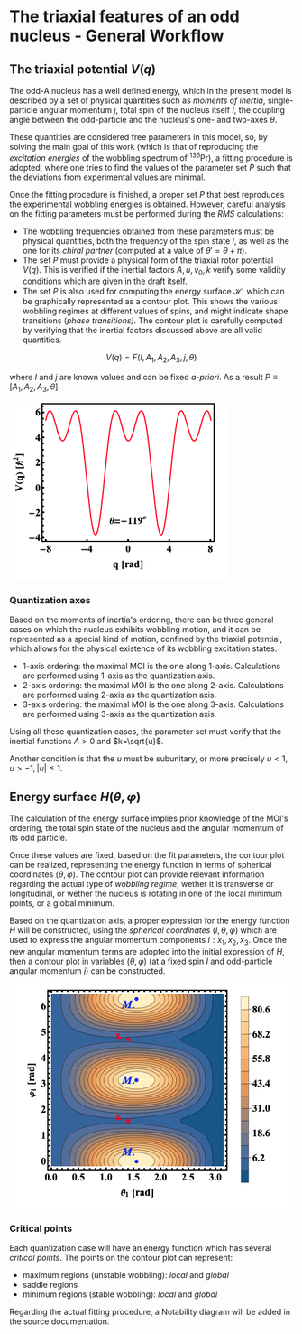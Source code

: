 # The triaxial features of an odd nucleus -  General Workflow 

## The triaxial potential $V(q)$

The odd-A nucleus has a well defined energy, which in the present model is described by a set of physical quantities such as *moments of inertia*, single-particle angular momentum $j$, total spin of the nucleus itself $I$, the coupling angle between the odd-particle and the nucleus's one- and two-axes $\theta$.

These quantities are considered free parameters in this model, so, by solving the main goal of this work (which is that of reproducing the *excitation energies* of the wobbling spectrum of $^{135}$Pr), a fitting procedure is adopted, where one tries to find the values of the parameter set $P$ such that the deviations from experimental values are minimal.

Once the fitting procedure is finished, a proper set $P$ that best reproduces the experimental wobbling energies is obtained. However, careful analysis on the fitting parameters must be performed during the $RMS$ calculations:

* The wobbling frequencies obtained from these parameters must be physical quantities, both the frequency of the spin state $I$, as well as the one for its *chiral partner* (computed at a value of $\theta'=\theta+\pi$).
* The set $P$ must provide a physical form of the triaxial rotor potential $V(q)$. This is verified if the inertial factors $A,u,v_0,k$ verify some validity conditions which are given in the draft itself.
* The set $P$ is also used for computing the energy surface $\mathcal{H}$, which can be graphically represented as a contour plot. This shows the various wobbling regimes at different values of spins, and might indicate shape transitions (*phase transitions)*. The contour plot is carefully computed by verifying that the inertial factors discussed above are all valid quantities.

$$V(q)=F(I,A_1,A_2,A_3,j,\theta)$$

where $I$ and $j$ are known values and can be fixed *a-priori*. As a result $P\equiv[A_1,A_2,A_3,\theta]$.

![](./reports/images/2020-08-03-07-07-34.png)

### Quantization axes

Based on the moments of inertia's ordering, there can be three general cases on which the nucleus exhibits wobbling motion, and it can be represented as a special kind of motion, confined by the triaxial potential, which allows for the physical existence of its wobbling excitation states.

* 1-axis ordering: the maximal MOI is the one along 1-axis. Calculations are performed using 1-axis as the quantization axis.
* 2-axis ordering: the maximal MOI is the one along 2-axis. Calculations are performed using 2-axis as the quantization axis.
* 3-axis ordering: the maximal MOI is the one along 3-axis. Calculations are performed using 3-axis as the quantization axis.

Using all these quantization cases, the parameter set must verify that the inertial functions $A>0$ and $k=\sqrt{u}$.

Another condition is that the $u$ must be subunitary, or more precisely $u<1,u>-1,|u|\leq 1$.

## Energy surface $H(\theta,\varphi)$

The calculation of the energy surface implies prior knowledge of the MOI's ordering, the total spin state of the nucleus and the angular momentum of its odd particle.

Once these values are fixed, based on the fit parameters, the contour plot can be realized, representing the energy function in terms of spherical coordinates $(\theta,\varphi)$. The contour plot can provide relevant information regarding the actual type of *wobbling regime*, wether it is transverse or longitudinal, or wether the nucleus is rotating in one of the local minimum points, or a global minimum.

Based on the quantization axis, a proper expression for the energy function $H$ will be constructed, using the *spherical coordinates* $(I,\theta,\varphi)$ which are used to express the angular momentum components $I:x_1,x_2,x_3$. Once the new angular momentum terms are adopted into the initial expression of $H$, then a contour plot in variables $(\theta,\varphi)$ (at a fixed spin $I$ and odd-particle angular momentum $j$) can be constructed.

![](./reports/images/2020-08-03-07-07-12.png)

### Critical points

Each quantization case will have an energy function which has several *critical points*. The points on the contour plot can represent:

* maximum regions (unstable wobbling): *local* and *global*
* saddle regions 
* minimum regions (stable wobbling): *local* and *global*

Regarding the actual fitting procedure, a Notability diagram will be added in the source documentation. 